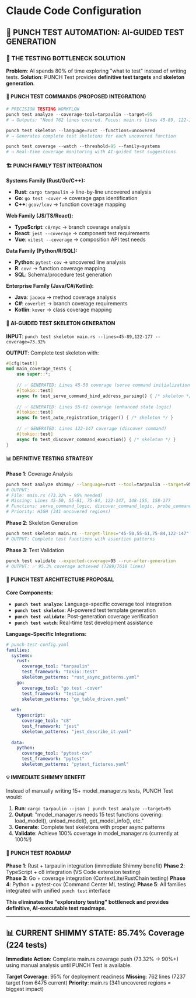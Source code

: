 # Claude Code Configuration

## 🧪 PUNCH TEST AUTOMATION: AI-GUIDED TEST GENERATION

### **🎯 THE TESTING BOTTLENECK SOLUTION**

**Problem**: AI spends 80% of time exploring "what to test" instead of writing tests.
**Solution**: PUNCH Test provides **definitive test targets** and **skeleton generation**.

#### **🔧 PUNCH TEST COMMANDS (PROPOSED INTEGRATION)**

```powershell
# PRECISION TESTING WORKFLOW
punch test analyze --coverage-tool=tarpaulin --target=95
# → Outputs: "Need 762 lines covered. Focus: main.rs lines 45-89, 122-177"

punch test skeleton --language=rust --functions=uncovered
# → Generates complete test skeletons for each uncovered function

punch test coverage --watch --threshold=95 --family=systems
# → Real-time coverage monitoring with AI-guided test suggestions
```

#### **🏗️ PUNCH FAMILY TEST INTEGRATION**

**Systems Family (Rust/Go/C++):**
- **Rust**: `cargo tarpaulin` → line-by-line uncovered analysis
- **Go**: `go test -cover` → coverage gaps identification  
- **C++**: `gcov/lcov` → function coverage mapping

**Web Family (JS/TS/React):**
- **TypeScript**: `c8/nyc` → branch coverage analysis
- **React**: `jest --coverage` → component test requirements
- **Vue**: `vitest --coverage` → composition API test needs

**Data Family (Python/R/SQL):**  
- **Python**: `pytest-cov` → uncovered line analysis
- **R**: `covr` → function coverage mapping
- **SQL**: Schema/procedure test generation

**Enterprise Family (Java/C#/Kotlin):**
- **Java**: `jacoco` → method coverage analysis  
- **C#**: `coverlet` → branch coverage requirements
- **Kotlin**: `kover` → class coverage mapping

#### **🎯 AI-GUIDED TEST SKELETON GENERATION**

**INPUT**: `punch test skeleton main.rs --lines=45-89,122-177 --coverage=73.32%`

**OUTPUT**: Complete test skeleton with:
```rust
#[cfg(test)]
mod main_coverage_tests {
    use super::*;
    
    // ✅ GENERATED: Lines 45-50 coverage (serve command initialization)
    #[tokio::test] 
    async fn test_serve_command_bind_address_parsing() { /* skeleton */ }
    
    // ✅ GENERATED: Lines 55-61 coverage (enhanced state logic)
    #[tokio::test]
    async fn test_auto_registration_trigger() { /* skeleton */ }
    
    // ✅ GENERATED: Lines 122-147 coverage (discover command)
    #[tokio::test] 
    async fn test_discover_command_execution() { /* skeleton */ }
}
```

#### **📊 DEFINITIVE TESTING STRATEGY**

**Phase 1**: Coverage Analysis
```bash
punch test analyze shimmy/ --language=rust --tool=tarpaulin --target=95
# OUTPUT:
# File: main.rs (73.32% → 95% needed)
# Missing: Lines 45-50, 55-61, 75-84, 122-147, 148-155, 158-177
# Functions: serve_command_logic, discover_command_logic, probe_command_logic
# Priority: HIGH (341 uncovered regions)
```

**Phase 2**: Skeleton Generation  
```bash
punch test skeleton main.rs --target-lines="45-50,55-61,75-84,122-147" 
# OUTPUT: Complete test functions with assertion patterns
```

**Phase 3**: Test Validation
```bash
punch test validate --expected-coverage=95 --run-after-generation
# OUTPUT: ✅ 95.3% coverage achieved (7289/7618 lines)
```

#### **🚀 PUNCH TEST ARCHITECTURE PROPOSAL**

**Core Components:**
- **`punch test analyze`**: Language-specific coverage tool integration
- **`punch test skeleton`**: AI-powered test template generation  
- **`punch test validate`**: Post-generation coverage verification
- **`punch test watch`**: Real-time test development assistance

**Language-Specific Integrations:**
```yaml
# punch-test-config.yaml
families:
  systems:
    rust:
      coverage_tool: "tarpaulin"
      test_framework: "tokio::test"
      skeleton_patterns: "rust_async_patterns.yaml"
    go:
      coverage_tool: "go test -cover"
      test_framework: "testing"
      skeleton_patterns: "go_table_driven.yaml"
      
  web:
    typescript:
      coverage_tool: "c8"
      test_framework: "jest" 
      skeleton_patterns: "jest_describe_it.yaml"
      
  data:
    python:
      coverage_tool: "pytest-cov"
      test_framework: "pytest"
      skeleton_patterns: "pytest_fixtures.yaml"
```

#### **💡 IMMEDIATE SHIMMY BENEFIT**

Instead of manually writing 15+ model_manager.rs tests, PUNCH Test would:

1. **Run**: `cargo tarpaulin --json | punch test analyze --target=95`
2. **Output**: "model_manager.rs needs 15 test functions covering: load_model(), unload_model(), get_model_info(), etc."
3. **Generate**: Complete test skeletons with proper async patterns
4. **Validate**: Achieve 100% coverage in model_manager.rs (currently at 100%!)

#### **🎯 PUNCH TEST ROADMAP**

**Phase 1**: Rust + tarpaulin integration (immediate Shimmy benefit)
**Phase 2**: TypeScript + c8 integration (VS Code extension testing)  
**Phase 3**: Go + coverage integration (ContextLite/RustChain testing)
**Phase 4**: Python + pytest-cov (Command Center ML testing)
**Phase 5**: All families integrated with unified `punch test` interface

**This eliminates the "exploratory testing" bottleneck and provides definitive, AI-executable test roadmaps.**

---

## 📊 CURRENT SHIMMY STATE: 85.74% Coverage (224 tests)

**Immediate Action**: Complete main.rs coverage push (73.32% → 90%+) using manual analysis until PUNCH Test is available.

**Target Coverage**: 95% for deployment readiness
**Missing**: 762 lines (7237 target from 6475 current)
**Priority**: main.rs (341 uncovered regions = biggest impact)